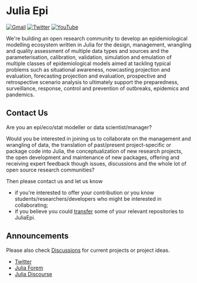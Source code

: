 # Julia Epi 

[![Gmail](https://img.shields.io/badge/Gmail-D14836?style=for-the-badge&logo=gmail&logoColor=white)](mailto:julia.epidemiology@gmail.com)
[![Twitter](https://img.shields.io/badge/Twitter-1DA1F2?style=for-the-badge&logo=twitter&logoColor=white)](https://twitter.com/EpiJulia)
[![YouTube](https://img.shields.io/badge/YouTube-%23FF0000.svg?style=for-the-badge&logo=YouTube&logoColor=white)](https://www.youtube.com/channel/UC6KrQLy_G2gKB11Fvi_4x5Q)

We're building an open research community to develop an epidemiological modelling ecosystem written in Julia for the design, management, wrangling and quality assessment of multiple data types and sources and the parameterisation, calibration, validation, simulation and emulation of multiple classes of epidemiological models aimed at tackling typical problems such as situational awareness, nowcasting projection and evaluation, forecasting projection and evaluation, prospective and retrospective scenario analysis to ultimately support the preparedness, surveillance, response, control and prevention of outbreaks, epidemics and pandemics.

## Contact Us  

Are you an epi/eco/stat modeller or data scientist/manager? 

Would you be interested in joining us to collaborate on the management and wrangling of data, the translation of past/present project-specific or package code into Julia, the conceptualization of new research projects, the open development and maintenance of new packages, offering and receiving expert feedback though issues, discussions and the whole lot of open source research communities? 

Then please contact us and let us know 
- if you're interested to offer your contribution or you know students/researchers/developers who might be interested in collaborating;
- if you believe you could [transfer](https://docs.github.com/en/repositories/creating-and-managing-repositories/transferring-a-repository) some of your relevant repositories to JuliaEpi. 

## Announcements 

Please also check [Discussions](https://github.com/orgs/JuliaEpi/discussions) for current projects or project ideas. 

- [Twitter](https://twitter.com/EpiJulia/status/1553756944443260929?s=20&t=nnrFo9lBrJii5-Ht_CZ4XQ)
- [Julia Forem](https://forem.julialang.org/inphyt/ann-juliaepi-collaborative-computational-epidemiology-in-julia-19ng)
- [Julia Discourse](https://discourse.julialang.org/t/ann-juliaepi-collaborative-computational-epidemiology-in-julia/85131)
